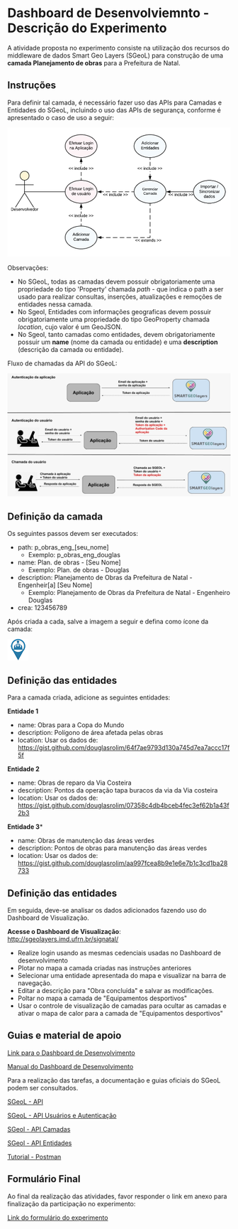 # Dashboard de Desenvolviemnto - Descrição do Experimento

A atividade proposta no experimento consiste na utilização dos recursos do middleware de dados Smart Geo Layers (SGeoL) para construção de uma **camada Planejamento de obras** para a Prefeitura de Natal.

## Instruções

Para definir tal camada, é necessário fazer uso das APIs para Camadas e Entidades do SGeoL, incluindo o uso das APIs de segurança, conforme é apresentado o caso de uso a seguir:

![Funcionalidade para criação e entidades](/img/caso-de-uso-dev.png)

Observações:

- No SGeoL, todas as camadas devem possuir obrigatoriamente uma propriedade do tipo 'Property' chamada *path* - que indica o path a ser usado para realizar consultas, inserções, atualizações e remoções de entidades nessa camada.
- No Sgeol, Entidades com informações geograficas devem possuir obrigatoriamente uma propriedade do tipo GeoProperty chamada *location*, cujo valor é um GeoJSON.
- No Sgeol, tanto camadas como entidades, devem obrigatoriamente possuir um **name** (nome da camada ou entidade) e uma **description** (descrição da camada ou entidade).



Fluxo de chamadas da API do SGeoL:

![Fluxo de chamadas para API do Sgeol](/img/sgeol-uso-api.jpg)

## Definição da camada
  
Os seguintes passos devem ser executados:

- path: p_obras_eng_[seu_nome]
	- Exemplo: p_obras_eng_douglas
- name: Plan. de obras - [Seu Nome]
	- Exemplo: Plan. de obras - Douglas
- description: Planejamento de Obras da Prefeitura de Natal - Engenheir[a] [Seu Nome]
	- Exemplo: Planejamento de Obras da Prefeitura de Natal - Engenheiro Douglas
- crea: 123456789

Após criada a cada, salve a imagem a seguir e defina como ícone da camada:

![Funcionalidade para criação e entidades](/img/marker-obras.png)

## Definição das entidades

Para a camada criada, adicione as seguintes entidades:

**Entidade 1**
- name: Obras para a Copa do Mundo
- description: Polígono de área afetada pelas obras
- location: Usar os dados de: https://gist.github.com/douglasrolim/64f7ae9793d130a745d7ea7accc17f5f

**Entidade 2**
- name: Obras de reparo da Via Costeira
- description: Pontos da operação tapa buracos da via da Via costeira
- location: Usar os dados de: https://gist.github.com/douglasrolim/07358c4db4bceb4fec3ef62b1a43f2b3

**Entidade 3***
- name: Obras de manutenção das áreas verdes
- description: Pontos de obras para manutenção das áreas verdes
- location: Usar os dados de: https://gist.github.com/douglasrolim/aa997fcea8b9e1e6e7b1c3cd1ba28733

## Definição das entidades

Em seguida, deve-se analisar os dados adicionados fazendo uso do Dashboard de Visualização.

**Acesse o Dashboard de Visualização**: http://sgeolayers.imd.ufrn.br/signatal/

- Realize login usando as mesmas cedenciais usadas no Dashboard de desenvolvimento
- Plotar no mapa a camada criadas nas instruções anteriores
- Selecionar uma entidade apresentada do mapa e visualizar na barra de navegação.
- Editar a descrição para "Obra concluída" e salvar as modificações.
- Poltar no mapa a camada de "Equipamentos desportivos"
- Usar o controle de visualização de camadas para ocultar as camadas e ativar o mapa de calor para a camada de "Equipamentos desportivos"


## Guias e material de apoio

[Link para o Dashboard de Desenvolvimento](http://sgeolayers.imd.ufrn.br/devboard/)

[Manual do Dashboard de Desenvolvimento](https://docs.google.com/document/d/1cx7UJ0hMkUzKJ2l8DcXKeiyASrBuh_wlrdOuBIy46No/edit?usp=sharing)

Para a realização das tarefas, a documentação e guias oficiais do SGeoL podem ser consultados. 

[SGeoL - API](http://sgeolayers.imd.ufrn.br/sgeol-test-sec/operacoes-api.xhtml)

[SGeoL - API Usuários e Autenticação](http://sgeolayers.imd.ufrn.br/sgeol-test-sec/api-usuarios-autenticacao.xhtml)

[SGeol - API Camadas](http://sgeolayers.imd.ufrn.br/sgeol-test-sec/api-camadas.xhtml)

[SGeol - API Entidades](http://sgeolayers.imd.ufrn.br/sgeol-test-sec/api-entidades.xhtml)

[Tutorial - Postman](https://documenter.getpostman.com/view/4390317/SWTBfJQ9?version=latest)

## Formulário Final

Ao final da realização das atividades, favor responder o link em anexo para finalização da participação no experimento:

[Link do formulário do experimento](https://docs.google.com/forms/d/e/1FAIpQLSeuVhewdsU04atKJAapF0MuxEYHOVY0K4ev0dh9jSOkVSxamA/viewform?usp=sf_link)
